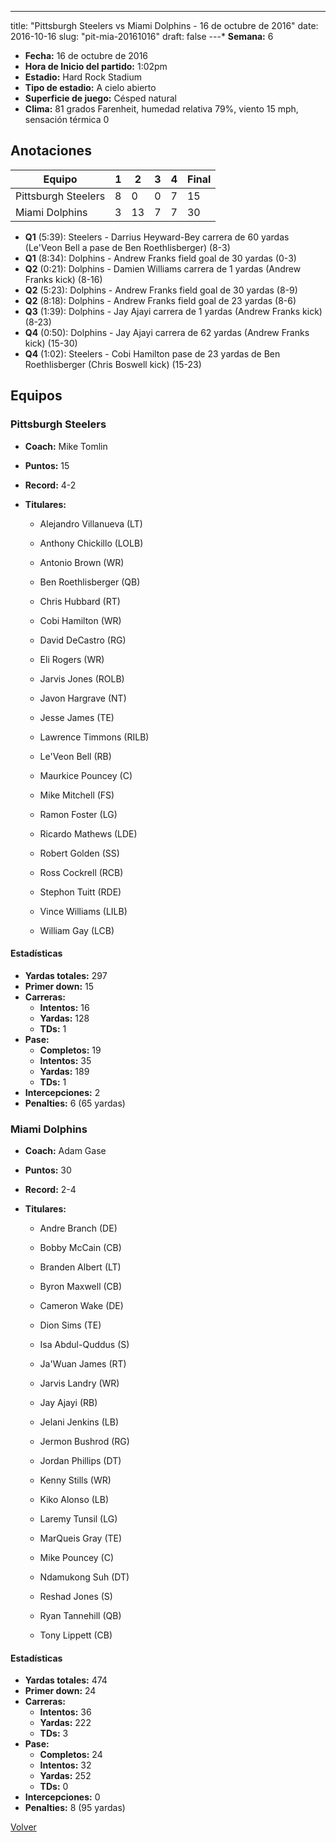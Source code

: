---
title: "Pittsburgh Steelers vs Miami Dolphins - 16 de octubre de 2016"
date: 2016-10-16
slug: "pit-mia-20161016"
draft: false
---* **Semana:** 6
* **Fecha:** 16 de octubre de 2016
* **Hora de Inicio del partido:** 1:02pm
* **Estadio:** Hard Rock Stadium
* **Tipo de estadio:** A cielo abierto
* **Superficie de juego:** Césped natural
* **Clima:** 81 grados Farenheit, humedad relativa 79%, viento 15 mph, sensación térmica 0




## Anotaciones
| Equipo | 1 | 2 | 3 | 4 | Final |
|--------|---|---|---|---|-------|
| Pittsburgh Steelers  | 8 | 0 | 0 | 7  | 15 |
| Miami Dolphins  | 3 | 13 | 7 | 7  | 30 |
* **Q1** (5:39): Steelers - Darrius Heyward-Bey carrera de 60 yardas (Le'Veon Bell a pase de Ben Roethlisberger) (8-3)
* **Q1** (8:34): Dolphins - Andrew Franks field goal de 30 yardas (0-3)
* **Q2** (0:21): Dolphins - Damien Williams carrera de 1 yardas (Andrew Franks kick) (8-16)
* **Q2** (5:23): Dolphins - Andrew Franks field goal de 30 yardas (8-9)
* **Q2** (8:18): Dolphins - Andrew Franks field goal de 23 yardas (8-6)
* **Q3** (1:39): Dolphins - Jay Ajayi carrera de 1 yardas (Andrew Franks kick) (8-23)
* **Q4** (0:50): Dolphins - Jay Ajayi carrera de 62 yardas (Andrew Franks kick) (15-30)
* **Q4** (1:02): Steelers - Cobi Hamilton pase de 23 yardas de Ben Roethlisberger (Chris Boswell kick) (15-23)


## Equipos


### Pittsburgh Steelers
* **Coach:** Mike Tomlin
* **Puntos:** 15
* **Record:** 4-2
* **Titulares:** 

  * Alejandro Villanueva (LT) 

  * Anthony Chickillo (LOLB) 

  * Antonio Brown (WR) 

  * Ben Roethlisberger (QB) 

  * Chris Hubbard (RT) 

  * Cobi Hamilton (WR) 

  * David DeCastro (RG) 

  * Eli Rogers (WR) 

  * Jarvis Jones (ROLB) 

  * Javon Hargrave (NT) 

  * Jesse James (TE) 

  * Lawrence Timmons (RILB) 

  * Le'Veon Bell (RB) 

  * Maurkice Pouncey (C) 

  * Mike Mitchell (FS) 

  * Ramon Foster (LG) 

  * Ricardo Mathews (LDE) 

  * Robert Golden (SS) 

  * Ross Cockrell (RCB) 

  * Stephon Tuitt (RDE) 

  * Vince Williams (LILB) 

  * William Gay (LCB) 

#### Estadísticas
* **Yardas totales:** 297
* **Primer down:** 15
* **Carreras:**
  * **Intentos:** 16
  * **Yardas:** 128
  * **TDs:** 1
* **Pase:**
  * **Completos:** 19
  * **Intentos:** 35
  * **Yardas:** 189
  * **TDs:** 1
* **Intercepciones:** 2
* **Penalties:** 6 (65 yardas)

### Miami Dolphins
* **Coach:** Adam Gase
* **Puntos:** 30
* **Record:** 2-4
* **Titulares:** 

  * Andre Branch (DE) 

  * Bobby McCain (CB) 

  * Branden Albert (LT) 

  * Byron Maxwell (CB) 

  * Cameron Wake (DE) 

  * Dion Sims (TE) 

  * Isa Abdul-Quddus (S) 

  * Ja'Wuan James (RT) 

  * Jarvis Landry (WR) 

  * Jay Ajayi (RB) 

  * Jelani Jenkins (LB) 

  * Jermon Bushrod (RG) 

  * Jordan Phillips (DT) 

  * Kenny Stills (WR) 

  * Kiko Alonso (LB) 

  * Laremy Tunsil (LG) 

  * MarQueis Gray (TE) 

  * Mike Pouncey (C) 

  * Ndamukong Suh (DT) 

  * Reshad Jones (S) 

  * Ryan Tannehill (QB) 

  * Tony Lippett (CB) 

#### Estadísticas
* **Yardas totales:** 474
* **Primer down:** 24
* **Carreras:**
  * **Intentos:** 36
  * **Yardas:** 222
  * **TDs:** 3
* **Pase:**
  * **Completos:** 24
  * **Intentos:** 32
  * **Yardas:** 252
  * **TDs:** 0
* **Intercepciones:** 0
* **Penalties:** 8 (95 yardas)


[Volver](/historia/2016)
